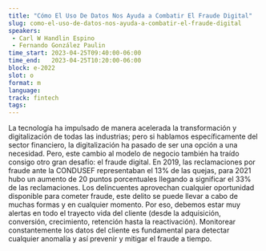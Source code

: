 ```yaml
---
title: "Cómo El Uso De Datos Nos Ayuda a Combatir El Fraude Digital"
slug: como-el-uso-de-datos-nos-ayuda-a-combatir-el-fraude-digital
speakers:
 - Carl W Handlin Espino
 - Fernando González Paulin
time_start: 2023-04-25T09:40:00-06:00
time_end:   2023-04-25T10:20:00-06:00
block: e-2022
slot: o
format: m
language: 
track: fintech
tags:
---
```


La tecnología ha impulsado de manera acelerada la transformación y digitalización de todas las industrias; pero si hablamos específicamente del sector financiero, la digitalización ha pasado de ser una opción a una necesidad. Pero, este cambio al modelo de negocio también ha traído consigo otro gran desafío: el fraude digital. En 2019, las reclamaciones por fraude ante la CONDUSEF representaban el 13% de las quejas, para 2021 hubo un aumento de 20 puntos porcentuales llegando a significar el 33% de las reclamaciones. Los delincuentes aprovechan cualquier oportunidad disponible para cometer fraude, este delito se puede llevar a cabo de muchas formas y en cualquier momento. Por eso, debemos estar muy alertas en todo el trayecto vida del cliente (desde la adquisición, conversión, crecimiento, retención hasta la reactivación). Monitorear constantemente los datos del cliente es fundamental para detectar cualquier anomalía y así prevenir y mitigar el fraude a tiempo.
